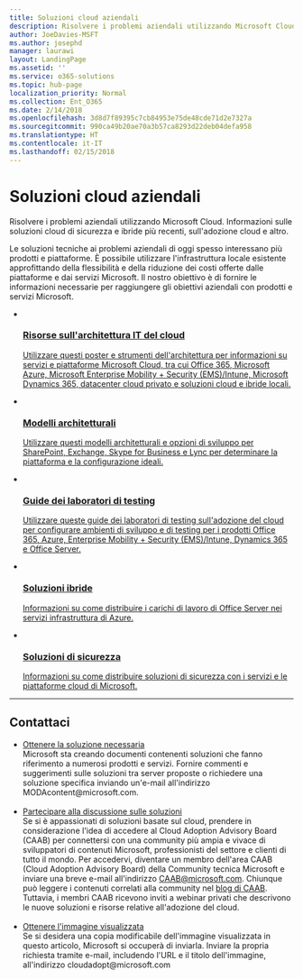 ```yaml
---
title: Soluzioni cloud aziendali
description: Risolvere i problemi aziendali utilizzando Microsoft Cloud. Informazioni sulle soluzioni cloud di sicurezza e ibride più recenti, sull'adozione cloud e altro.
author: JoeDavies-MSFT
ms.author: josephd
manager: laurawi
layout: LandingPage
ms.assetid: ''
ms.service: o365-solutions
ms.topic: hub-page
localization_priority: Normal
ms.collection: Ent_O365
ms.date: 2/14/2018
ms.openlocfilehash: 3d8d7f89395c7cb84953e75de48cde71d2e7327a
ms.sourcegitcommit: 990ca49b20ae70a3b57ca8293d22deb04defa958
ms.translationtype: HT
ms.contentlocale: it-IT
ms.lasthandoff: 02/15/2018
---
```

<h1>Soluzioni cloud aziendali</h1>
<p>Risolvere i problemi aziendali utilizzando Microsoft Cloud. Informazioni sulle soluzioni cloud di sicurezza e ibride più recenti, sull'adozione cloud e altro.</p>
<p>Le soluzioni tecniche ai problemi aziendali di oggi spesso interessano più prodotti e piattaforme. È possibile utilizzare l'infrastruttura locale esistente approfittando della flessibilità e della riduzione dei costi offerte dalle piattaforme e dai servizi Microsoft. Il nostro obiettivo è di fornire le informazioni necessarie per raggiungere gli obiettivi aziendali con prodotti e servizi Microsoft.</p>
<ul class="cardsF panelContent">
    <li>
        <a href="/office365/enterprise/microsoft-cloud-it-architecture-resources">
        <div class="cardSize">
            <div class="cardPadding">
                <div class="card">
                    <div class="cardImageOuter">
                        <div class="cardImage">
                            <img src="https://docs.microsoft.com/en-us/media/common/i_cloud_it_architecture.svg" alt="" />
                        </div>
                    </div>
                    <div class="cardText">
                        <h3>Risorse sull'architettura IT del cloud</h3>
                <p>Utilizzare questi poster e strumenti dell'architettura per informazioni su servizi e piattaforme Microsoft Cloud, tra cui Office 365, Microsoft Azure, Microsoft Enterprise Mobility + Security (EMS)/Intune, Microsoft Dynamics 365, datacenter cloud privato e soluzioni cloud e ibride locali.</p>
                    </div>
                </div>
            </div>
        </div>
        </a>
    </li> 
    <li>
        <a href="/office365/enterprise/architectural-models-for-sharepoint-exchange-skype-for-business-and-lync">
        <div class="cardSize">
            <div class="cardPadding">
                <div class="card">
                    <div class="cardImageOuter">
                        <div class="cardImage">
                            <img src="https://docs.microsoft.com/media/common/i_architecture.svg" alt="" />
                        </div>
                    </div>
                    <div class="cardText">
                        <h3>Modelli architetturali</h3>
                <p>Utilizzare questi modelli architetturali e opzioni di sviluppo per SharePoint, Exchange, Skype for Business e Lync per determinare la piattaforma e la configurazione ideali.</p>
                    </div>
                </div>
            </div>
        </div>
        </a>
    </li>
    <li>
        <a href="/office365/enterprise/cloud-adoption-test-lab-guides-tlgs">
        <div class="cardSize">
            <div class="cardPadding">
                <div class="card">
                    <div class="cardImageOuter">
                        <div class="cardImage">
                            <img src="https://docs.microsoft.com/media/common/i_test.svg" alt="" />
                        </div>
                    </div>
                    <div class="cardText">
                        <h3>Guide dei laboratori di testing</h3>
                <p>Utilizzare queste guide dei laboratori di testing sull'adozione del cloud per configurare ambienti di sviluppo e di testing per i prodotti Office 365, Azure, Enterprise Mobility + Security (EMS)/Intune, Dynamics 365 e Office Server.</p>
                    </div>
                </div>
            </div>
        </div>
        </a>
    </li>
    <li>
        <a href="/office365/enterprise/hybrid-solutions">
        <div class="cardSize">
            <div class="cardPadding">
                <div class="card">
                    <div class="cardImageOuter">
                        <div class="cardImage">
                            <img src="https://docs.microsoft.com/en-us/media/common/i_hybrid.svg" alt="" />
                        </div>
                    </div>
                    <div class="cardText">
                        <h3>Soluzioni ibride</h3>
                <p>Informazioni su come distribuire i carichi di lavoro di Office Server nei servizi infrastruttura di Azure.</p>
                    </div>
                </div>
            </div>
        </div>
        </a>
    </li>
    <li>
        <a href="/office365/enterprise/security-solutions">
        <div class="cardSize">
            <div class="cardPadding">
                <div class="card">
                    <div class="cardImageOuter">
                        <div class="cardImage">
                            <img src="https://docs.microsoft.com/media/common/i_cloud-security.svg" alt="" />
                        </div>
                    </div>
                    <div class="cardText">
                        <h3>Soluzioni di sicurezza</h3>
                <p>Informazioni su come distribuire soluzioni di sicurezza con i servizi e le piattaforme cloud di Microsoft.</p>
                    </div>
                </div>
            </div>
        </div>
        </a>
    </li>
</ul>

---

<h2>Contattaci</h2>
<ul>
    <li><a href="mailto:cloudadopt@microsoft.com?Subject=[Cloud%20Adoption%20Content%20Feedback]:%20">Ottenere la soluzione necessaria</a><br>Microsoft sta creando documenti contenenti soluzioni che fanno riferimento a numerosi prodotti e servizi. Fornire commenti e suggerimenti sulle soluzioni tra server proposte o richiedere una soluzione specifica inviando un'e-mail all'indirizzo MODAcontent@microsoft.com.</li><br>
    <li><a href="https://aka.ms/caab">Partecipare alla discussione sulle soluzioni</a><br>Se si è appassionati di soluzioni basate sul cloud, prendere in considerazione l'idea di accedere al Cloud Adoption Advisory Board (CAAB) per connettersi con una community più ampia e vivace di sviluppatori di contenuti Microsoft, professionisti del settore e clienti di tutto il mondo. Per accedervi, diventare un membro dell'area CAAB (Cloud Adoption Advisory Board) della Community tecnica Microsoft e inviare una breve e-mail all'indirizzo <a href="mailto:caab@microsoft.com?Subject=I%20just%20joined%20the%20Cloud%20Adoption%20Advisory%20Board!">CAAB@microsoft.com</a>. Chiunque può leggere i contenuti correlati alla community nel <a href="https://blogs.technet.com/b/solutions_advisory_board/">blog di CAAB</a>. Tuttavia, i membri CAAB ricevono inviti a webinar privati che descrivono le nuove soluzioni e risorse relative all'adozione del cloud.</li><br>
    <li><a href="mailto:cloudadopt@microsoft.com?subject=[Art%20Request]:%20">Ottenere l'immagine visualizzata</a><br>Se si desidera una copia modificabile dell'immagine visualizzata in questo articolo, Microsoft si occuperà di inviarla. Inviare la propria richiesta tramite e-mail, includendo l'URL e il titolo dell'immagine, all'indirizzo cloudadopt@microsoft.com</li>
</ul>